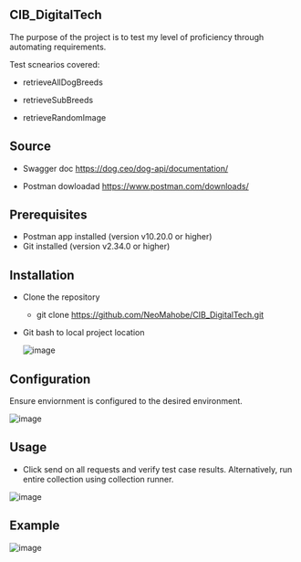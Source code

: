 ## CIB_DigitalTech

The purpose of the project is to test my level of proficiency through automating requirements.

Test scnearios covered:

- retrieveAllDogBreeds

- retrieveSubBreeds

- retrieveRandomImage

## Source

- Swagger doc
https://dog.ceo/dog-api/documentation/

- Postman dowloadad
https://www.postman.com/downloads/

## Prerequisites

- Postman app installed (version v10.20.0 or higher)
- Git installed (version v2.34.0 or higher)

## Installation

- Clone the repository

   - git clone https://github.com/NeoMahobe/CIB_DigitalTech.git

- Git bash to local project location

  ![image](https://github.com/NeoMahobe/CIB_DigitalTech/assets/61291968/dbf7450b-1837-46e6-b6f0-59143dce04c5)


## Configuration

Ensure enviornment is configured to the desired environment.

![image](https://github.com/NeoMahobe/CIB_DigitalTech/assets/61291968/3b37498e-b414-4fb3-922c-a3bdbb505f48)


## Usage

- Click send on all requests and verify test case results. Alternatively, run entire collection using collection runner.

![image](https://github.com/NeoMahobe/CIB_DigitalTech/assets/61291968/3676a6c4-939a-4e94-a93f-faf9c376189d)


## Example

![image](https://github.com/NeoMahobe/CIB_DigitalTech/assets/61291968/5e86eac5-e569-4368-8897-9ef5747452de)



